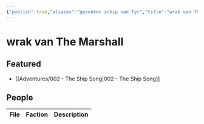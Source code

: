 ```yaml
---
{"publish":true,"aliases":"gezonken schip van Tyr","title":"wrak van The Marshall","created":"2025-07-15","modified":"2025-07-20T15:40:31.582+02:00","published":"2025-07-15","cssclasses":""}
---
```


# wrak van The Marshall

## Featured
- [[Adventures/002 - The Ship Song\|002 - The Ship Song]]

## People
| File | Faction | Description |
| ---- | ------- | ----------- |

